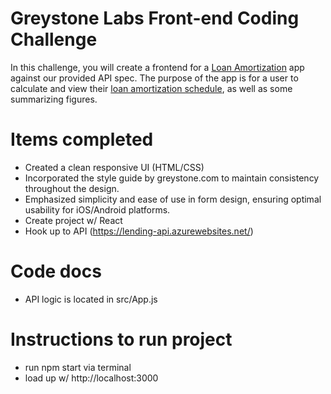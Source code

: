 # Greystone Labs Front-end Coding Challenge


In this challenge, you will create a frontend for a [Loan Amortization](https://www.investopedia.com/terms/a/amortization.asp) app against our provided API spec. The purpose of the app is for a user to calculate and view their [loan amortization schedule](https://www.investopedia.com/thmb/FE1dtCb5tV4xsLYQ_a-KDqn-lzM=/750x0/filters:no_upscale():max_bytes(150000):strip_icc():format(webp)/dotdash_Final_Amortized_Loan_Oct_2020-01-3a606fa9285943098248ac92e8d03b40.jpg), as well as some summarizing figures.


# Items completed
- Created a clean responsive UI (HTML/CSS)
- Incorporated the style guide by greystone.com to maintain consistency throughout the design.
- Emphasized simplicity and ease of use in form design, ensuring optimal usability for iOS/Android platforms.
- Create project w/ React
- Hook up to API (https://lending-api.azurewebsites.net/)

# Code docs
- API logic is located in src/App.js

# Instructions to run project
- run npm start via terminal
- load up w/ http://localhost:3000